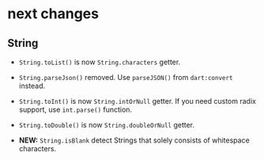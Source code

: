 # next changes

## String

- `String.toList()` is now `String.characters` getter.

- `String.parseJson()` removed. Use `parseJSON()` from `dart:convert` instead.

- `String.toInt()` is now `String.intOrNull` getter. If you need custom radix support, use `int.parse()` function.

- `String.toDouble()` is now `String.doubleOrNull` getter.

- **NEW:** `String.isBlank` detect Strings that solely consists of whitespace characters.
